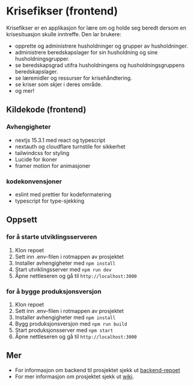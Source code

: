 # Krisefikser (frontend)
Krisefikser er en applikasjon for lære om og holde seg beredt dersom en krisesituasjon skulle inntreffe. 
Den lar brukere:
- opprette og administrere husholdninger og grupper av husholdninger.
- administrere beredskapslager for sin husholdning og sine husholdningsgrupper.
- se beredskapsgrad utifra husholdningens og husholdningsgruppens beredskapslager.
- se læremidler og ressurser for krisehåndtering.
- se kriser som skjer i deres område.
- og mer!

## Kildekode (frontend)

### Avhengigheter
- nextjs 15.3.1 med react og typescript
- nextauth og cloudflare turnstile for sikkerhet
- tailwindcss for styling
- Lucide for ikoner
- framer motion for animasjoner

### kodekonvensjoner
- eslint med prettier for kodeformatering
- typescript for type-sjekking

## Oppsett

### for å starte utviklingsserveren
1. Klon repoet
2. Sett inn .env-filen i rotmappen av prosjektet
3. Installer avhengigheter med `npm install`
4. Start utviklingsserver med `npm run dev`
5. Åpne nettleseren og gå til `http://localhost:3000`

### for å bygge produksjonsversjon
1. Klon repoet
2. Sett inn .env-filen i rotmappen av prosjektet
3. Installer avhengigheter med `npm install`
4. Bygg produksjonsversjon med `npm run build`
5. Start produksjonsserver med `npm start`
6. Åpne nettleseren og gå til `http://localhost:3000`

## Mer

- For informasjon om backend til prosjektet sjekk ut [backend-repoet](https://github.com/aTrueYety/idatt2106-2025-09-backend/)
- For mer informasjon om prosjektet sjekk ut [wiki](https://github.com/aTrueYety/idatt2106-2025-09-backend/wiki).
